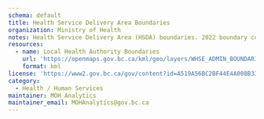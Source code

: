 ```yaml
---
schema: default
title: Health Service Delivery Area Boundaries 
organization: Ministry of Health
notes: Health Service Delivery Area (HSDA) boundaries. 2022 boundary configuration. Sixteen areas covering the province used to provide program delivery and services.The HSDAs are a mutually exclusive and exhaustive classification of the land area in BC. HSDAs are contiguous (land area is geographically adjacent) and fit within a geographical hierarchy structure, e.g., cannot violate higher-level geography boundaries Health Authorities (HA).
resources:
  - name: Local Health Authority Boundaries
    url: 'https://openmaps.gov.bc.ca/kml/geo/layers/WHSE_ADMIN_BOUNDARIES.BCHA_HEALTH_SERV_DEL_AREA_SP_loader.kml'
    format: kml
license: 'https://www2.gov.bc.ca/gov/content?id=A519A56BC2BF44E4A008B33FCF527F61'
category:
  - Health / Human Services
maintainer: MOH Analytics
maintainer_email: MOHAnalytics@gov.bc.ca
---
```

